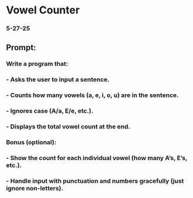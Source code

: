 # Vowel Counter
### 5-27-25

## Prompt:
### Write a program that:

### - Asks the user to input a sentence.

### - Counts how many vowels (a, e, i, o, u) are in the sentence.

### - Ignores case (A/a, E/e, etc.).

### - Displays the total vowel count at the end.

### Bonus (optional):

### - Show the count for each individual vowel (how many A’s, E’s, etc.).

### - Handle input with punctuation and numbers gracefully (just ignore non-letters).